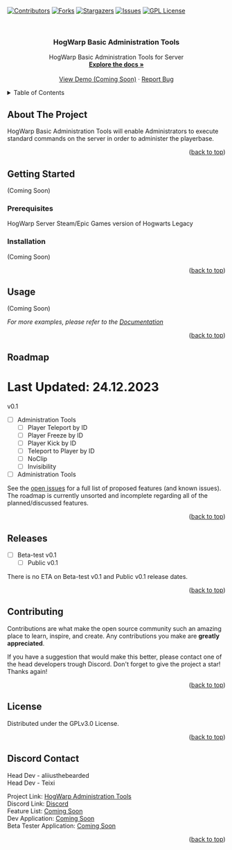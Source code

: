 <a name="readme-top"></a>



<!-- PROJECT SHIELDS -->
[![Contributors][contributors-shield]][contributors-url]
[![Forks][forks-shield]][forks-url]
[![Stargazers][stars-shield]][stars-url]
[![Issues][issues-shield]][issues-url]
[![GPL License][license-shield]][license-url]



<!-- PROJECT LOGO -->
<br />
<div align="center">
  <a href="https://github.com/LumoWarp/HogWarp-Basic-Admin-Tools">
  </a>

  <h3 align="center">HogWarp Basic Administration Tools</h3>

  <p align="center">
    HogWarp Basic Administration Tools for Server
    <br />
    <a href="https://github.com/LumoWarp/HogWarp-Basic-Admin-Tools"><strong>Explore the docs »</strong></a>
    <br />
    <br />
    <a href="https://github.com/LumoWarp/HogWarp-Basic-Admin-Tools">View Demo (Coming Soon)</a>
    ·
    <a href="https://github.com/LumoWarp/HogWarp-Basic-Admin-Tools/issues">Report Bug</a>
  </p>
</div>



<!-- TABLE OF CONTENTS -->
<details>
  <summary>Table of Contents</summary>
  <ol>
    <li>
      <a href="#about-the-project">About The Project</a>
    </li>
    <li>
      <a href="#getting-started">Getting Started</a>
      <ul>
        <li><a href="#prerequisites">Prerequisites</a></li>
        <li><a href="#installation">Installation</a></li>
      </ul>
    </li>
    <li><a href="#usage">Usage</a></li>
    <li><a href="#roadmap">Roadmap</a></li>
    <li><a href="#contributing">Contributing</a></li>
    <li><a href="#license">License</a></li>
    <li><a href="#contact">Contact</a></li>
    <li><a href="#acknowledgments">Acknowledgments</a></li>
  </ol>
</details>



<!-- ABOUT THE PROJECT -->
## About The Project

HogWarp Basic Administration Tools will enable Administrators to execute standard commands on the server in order to administer the playerbase.

<p align="right">(<a href="#readme-top">back to top</a>)</p>


<!-- GETTING STARTED -->
## Getting Started

(Coming Soon)

### Prerequisites

HogWarp Server
Steam/Epic Games version of Hogwarts Legacy

### Installation

(Coming Soon)

<p align="right">(<a href="#readme-top">back to top</a>)</p>



<!-- USAGE EXAMPLES -->
## Usage

(Coming Soon)

_For more examples, please refer to the [Documentation](https://example.com)_

<p align="right">(<a href="#readme-top">back to top</a>)</p>


<!-- ROADMAP -->
## Roadmap
# Last Updated: 24.12.2023

v0.1
- [ ] Administration Tools
    - [ ] Player Teleport by ID
    - [ ] Player Freeze by ID
    - [ ] Player Kick by ID
    - [ ] Teleport to Player by ID
    - [ ] NoClip
    - [ ] Invisibility
- [ ] Administration Tools

See the [open issues](https://github.com/LumoWarp/HogWarp-Basic-Admin-Tools/issues) for a full list of proposed features (and known issues). The roadmap is currently unsorted and incomplete regarding all of the planned/discussed features.

<p align="right">(<a href="#readme-top">back to top</a>)</p>

<!-- RELEASE -->
## Releases

- [ ] Beta-test v0.1
    - [ ] Public v0.1
     
There is no ETA on Beta-test v0.1 and Public v0.1 release dates.

<p align="right">(<a href="#readme-top">back to top</a>)</p>



<!-- CONTRIBUTING -->
## Contributing

Contributions are what make the open source community such an amazing place to learn, inspire, and create. Any contributions you make are **greatly appreciated**.

If you have a suggestion that would make this better, please contact one of the head developers trough Discord.
Don't forget to give the project a star! Thanks again!

<p align="right">(<a href="#readme-top">back to top</a>)</p>



<!-- LICENSE -->
## License

Distributed under the GPLv3.0 License.

<p align="right">(<a href="#readme-top">back to top</a>)</p>



<!-- CONTACT -->
## Discord Contact

Head Dev - aliiusthebearded
<br>
Head Dev - Teixi

Project Link: [HogWarp Administration Tools](https://github.com/LumoWarp/HogWarp-Basic-Admin-Tools)
<br>
Discord Link: [Discord](https://discord.com/invite/6z7s9tK4)
<br>
Feature List: [Coming Soon](https://discord.com/invite/6z7s9tK4)
<br>
Dev Application: [Coming Soon](https://discord.com/invite/6z7s9tK4)
<br>
Beta Tester Application: [Coming Soon](https://discord.com/invite/6z7s9tK4)

<p align="right">(<a href="#readme-top">back to top</a>)</p>

<!-- MARKDOWN LINKS & IMAGES -->
<!-- https://www.markdownguide.org/basic-syntax/#reference-style-links -->
[contributors-shield]: https://img.shields.io/github/contributors/LumoWarp/HogWarp-Basic-Admin-Tools.svg?style=for-the-badge
[contributors-url]: https://github.com/LumoWarp/HogWarp-Basic-Admin-Tools/graphs/contributors
[forks-shield]: https://img.shields.io/github/forks/LumoWarp/HogWarp-Basic-Admin-Tools.svg?style=for-the-badge
[forks-url]: https://github.com/LumoWarp/HogWarp-Basic-Admin-Tools/network/members
[stars-shield]: https://img.shields.io/github/stars/LumoWarp/HogWarp-Basic-Admin-Tools.svg?style=for-the-badge
[stars-url]: https://github.com/LumoWarp/HogWarp-Basic-Admin-Tools/stargazers
[issues-shield]: https://img.shields.io/github/issues/LumoWarp/HogWarp-Basic-Admin-Tools.svg?style=for-the-badge
[issues-url]: https://github.com/LumoWarp/HogWarp-Basic-Admin-Tools/issues
[license-shield]: https://img.shields.io/github/license/LumoWarp/HogWarp-Basic-Admin-Tools.svg?style=for-the-badge
[license-url]: https://github.com/LumoWarp/HogWarp-Basic-Admin-Tools/master/LICENSE.txt
[product-screenshot]: images/screenshot.png
[Next.js]: https://img.shields.io/badge/next.js-000000?style=for-the-badge&logo=nextdotjs&logoColor=white
[Next-url]: https://nextjs.org/
[React.js]: https://img.shields.io/badge/React-20232A?style=for-the-badge&logo=react&logoColor=61DAFB
[React-url]: https://reactjs.org/
[Vue.js]: https://img.shields.io/badge/Vue.js-35495E?style=for-the-badge&logo=vuedotjs&logoColor=4FC08D
[Vue-url]: https://vuejs.org/
[Angular.io]: https://img.shields.io/badge/Angular-DD0031?style=for-the-badge&logo=angular&logoColor=white
[Angular-url]: https://angular.io/
[Svelte.dev]: https://img.shields.io/badge/Svelte-4A4A55?style=for-the-badge&logo=svelte&logoColor=FF3E00
[Svelte-url]: https://svelte.dev/
[Laravel.com]: https://img.shields.io/badge/Laravel-FF2D20?style=for-the-badge&logo=laravel&logoColor=white
[Laravel-url]: https://laravel.com
[Bootstrap.com]: https://img.shields.io/badge/Bootstrap-563D7C?style=for-the-badge&logo=bootstrap&logoColor=white
[Bootstrap-url]: https://getbootstrap.com
[JQuery.com]: https://img.shields.io/badge/jQuery-0769AD?style=for-the-badge&logo=jquery&logoColor=white
[JQuery-url]: https://jquery.com 
